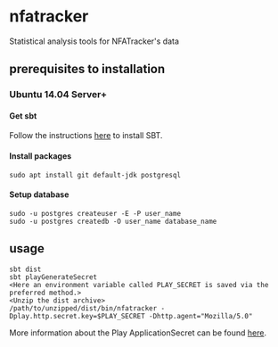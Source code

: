 # nfatracker
Statistical analysis tools for NFATracker's data
## prerequisites to installation
### Ubuntu 14.04 Server+
#### Get sbt
Follow the instructions [here](http://www.scala-sbt.org/release/docs/Installing-sbt-on-Linux.html) to install SBT.
#### Install packages
    sudo apt install git default-jdk postgresql
#### Setup database
    sudo -u postgres createuser -E -P user_name
    sudo -u postgres createdb -O user_name database_name
## usage
    sbt dist
    sbt playGenerateSecret
    <Here an environment variable called PLAY_SECRET is saved via the preferred method.>
    <Unzip the dist archive>
    /path/to/unzipped/dist/bin/nfatracker -Dplay.http.secret.key=$PLAY_SECRET -Dhttp.agent="Mozilla/5.0"
More information about the Play ApplicationSecret can be found [here](https://www.playframework.com/documentation/2.6.x/ApplicationSecret).

